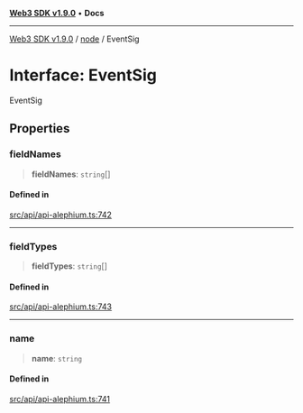 [**Web3 SDK v1.9.0**](../../../README.md) • **Docs**

***

[Web3 SDK v1.9.0](../../../globals.md) / [node](../README.md) / EventSig

# Interface: EventSig

EventSig

## Properties

### fieldNames

> **fieldNames**: `string`[]

#### Defined in

[src/api/api-alephium.ts:742](https://github.com/Mystic-Nayy/alephium-web3/blob/c1afd789a197ce5fe21f08c2965942090157c33d/packages/web3/src/api/api-alephium.ts#L742)

***

### fieldTypes

> **fieldTypes**: `string`[]

#### Defined in

[src/api/api-alephium.ts:743](https://github.com/Mystic-Nayy/alephium-web3/blob/c1afd789a197ce5fe21f08c2965942090157c33d/packages/web3/src/api/api-alephium.ts#L743)

***

### name

> **name**: `string`

#### Defined in

[src/api/api-alephium.ts:741](https://github.com/Mystic-Nayy/alephium-web3/blob/c1afd789a197ce5fe21f08c2965942090157c33d/packages/web3/src/api/api-alephium.ts#L741)
